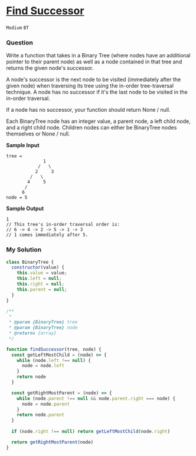 # [Find Successor](https://www.algoexpert.io/questions/find-successor)

`Medium` `BT`

### Question
Write a function that takes in a Binary Tree (where nodes have an additional pointer to their parent node) as well as a node contained in that tree and returns the given node's successor.

A node's successor is the next node to be visited (immediately after the given node) when traversing its tree using the in-order tree-traversal technique. A node has no successor if it's the last node to be visited in the in-order traversal.

If a node has no successor, your function should return None / null.

Each BinaryTree node has an integer value, a parent node, a left child node, and a right child node. Children nodes can either be BinaryTree nodes themselves or None / null.



**Sample Input**
```
tree = 
              1
            /   \
           2     3
         /   \ 
        4     5
       /       
      6  
node = 5   
```

**Sample Output**
```
1
// This tree's in-order traversal order is:
// 6 -> 4 -> 2 -> 5 -> 1 -> 3 
// 1 comes immediately after 5.
```

### My Solution
```js
class BinaryTree {
  constructor(value) {
    this.value = value;
    this.left = null;
    this.right = null;
    this.parent = null;
  }
}

/**
 * 
 * @param {BinaryTree} tree 
 * @param {BinaryTree} node 
 * @returns {array}
 */

function findSuccessor(tree, node) {
  const getLeftMostChild = (node) => {
    while (node.left !== null) {
      node = node.left
    }
    return node
  }

  const getRightMostParent = (node) => {
    while (node.parent !== null && node.parent.right === node) {
      node = node.parent
    }
    return node.parent
  }
  
  if (node.right !== null) return getLeftMostChild(node.right)

  return getRightMostParent(node)
}

```
